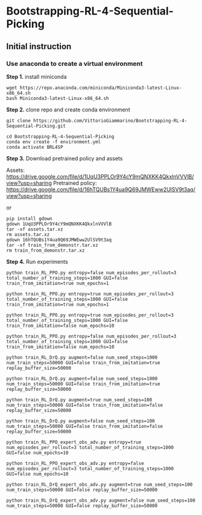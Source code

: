 # Bootstrapping-RL-4-Sequential-Picking

## Initial instruction

### Use anaconda to create a virtual environment

**Step 1.** install miniconda

```shell
wget https://repo.anaconda.com/miniconda/Miniconda3-latest-Linux-x86_64.sh
bash Miniconda3-latest-Linux-x86_64.sh
```

**Step 2.** clone repo and create conda environment

```shell
git clone https://github.com/VittorioGiammarino/Bootstrapping-RL-4-Sequential-Picking.git
```

```shell
cd Bootstrapping-RL-4-Sequential-Picking
conda env create -f environment.yml
conda activate BRL4SP
```

**Step 3.** Download pretrained policy and assets

Assets: https://drive.google.com/file/d/1UqU3PPLOr9Y4cY9mQNXKK4QkxlnVVVlB/view?usp=sharing
Pretrained policy: https://drive.google.com/file/d/16hTQUBs1Y4ua9Q69JMWEww2UlSV9t3aq/view?usp=sharing

or 

```shell
pip install gdown
gdown 1UqU3PPLOr9Y4cY9mQNXKK4QkxlnVVVlB
tar -xf assets.tar.xz
rm assets.tar.xz
gdown 16hTQUBs1Y4ua9Q69JMWEww2UlSV9t3aq
tar -xf train_from_demonstr.tar.xz
rm train_from_demonstr.tar.xz 
```

**Step 4.** Run experiments

```shell
python train_RL_PPO.py entropy=false num_episodes_per_rollout=3 total_number_of_training_steps=1000 GUI=false train_from_imitation=true num_epochs=1
```

```shell
python train_RL_PPO.py entropy=true num_episodes_per_rollout=3 total_number_of_training_steps=1000 GUI=false train_from_imitation=true num_epochs=1
```
```shell
python train_RL_PPO.py entropy=true num_episodes_per_rollout=3 total_number_of_training_steps=1000 GUI=false train_from_imitation=false num_epochs=10
```

```shell
python train_RL_PPO.py entropy=false num_episodes_per_rollout=3 total_number_of_training_steps=1000 GUI=false train_from_imitation=false num_epochs=10
```


```shell
python train_RL_DrQ.py augment=false num_seed_steps=1000 num_train_steps=50000 GUI=false train_from_imitation=true replay_buffer_size=50000
```

```shell
python train_RL_DrQ.py augment=false num_seed_steps=1000 num_train_steps=50000 GUI=false train_from_imitation=true replay_buffer_size=50000
```
```shell
python train_RL_DrQ.py augment=true num_seed_steps=100 num_train_steps=50000 GUI=false train_from_imitation=false replay_buffer_size=50000
```

```shell
python train_RL_DrQ.py augment=false num_seed_steps=100 num_train_steps=50000 GUI=false train_from_imitation=false replay_buffer_size=50000
```


```shell
python train_RL_PPO_expert_obs_adv.py entropy=true num_episodes_per_rollout=3 total_number_of_training_steps=1000 GUI=false num_epochs=10
```

```shell
python train_RL_PPO_expert_obs_adv.py entropy=false num_episodes_per_rollout=3 total_number_of_training_steps=1000 GUI=false num_epochs=10
```

```shell
python train_RL_DrQ_expert_obs_adv.py augment=true num_seed_steps=100 num_train_steps=50000 GUI=false replay_buffer_size=50000
```

```shell
python train_RL_DrQ_expert_obs_adv.py augment=false num_seed_steps=100 num_train_steps=50000 GUI=false replay_buffer_size=50000
```
